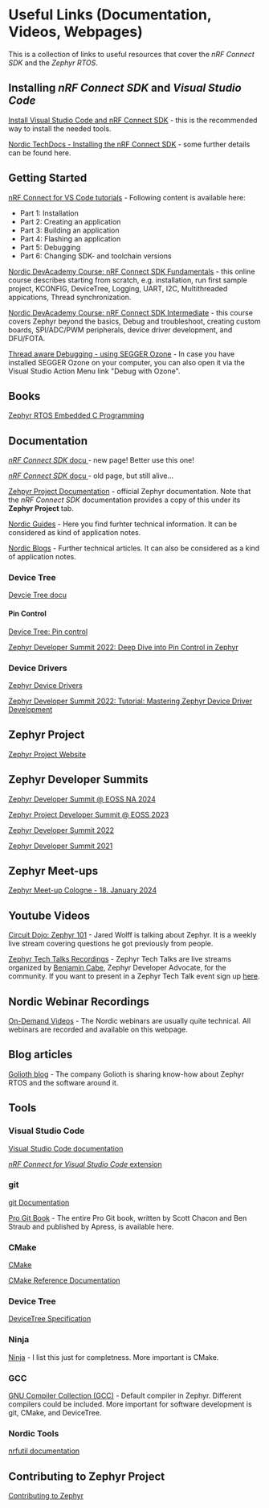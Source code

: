 # Useful Links (Documentation, Videos, Webpages)

This is a collection of links to useful resources that cover the _nRF Connect SDK_ and the _Zephyr RTOS_. 

## Installing _nRF Connect SDK_ and _Visual Studio Code_

[Install Visual Studio Code and nRF Connect SDK](https://www.youtube.com/watch?v=EAJdOqsL9m8&list=PLx_tBuQ_KSqEt7NK-H7Lu78lT2OijwIMl&index=1&pp=iAQB) - this is the recommended way to install the needed tools. 

[Nordic TechDocs - Installing the nRF Connect SDK](https://docs.nordicsemi.com/bundle/ncs-latest/page/nrf/installation.html) - some further details can be found here.


## Getting Started

[nRF Connect for VS Code tutorials](https://www.youtube.com/playlist?list=PLx_tBuQ_KSqEt7NK-H7Lu78lT2OijwIMl) - Following content is available here:
- Part 1: Installation
- Part 2: Creating an application
- Part 3: Building an application
- Part 4: Flashing an application
- Part 5: Debugging
- Part 6: Changing SDK- and toolchain versions

[Nordic DevAcademy Course:  nRF Connect SDK Fundamentals](https://academy.nordicsemi.com/courses/nrf-connect-sdk-fundamentals/) - this online course describes starting from scratch, e.g. installation, run first sample project, KCONFIG, DeviceTree, Logging, UART, I2C, Multithreaded appications, Thread synchronization.

[Nordic DevAcademy Course:  nRF Connect SDK Intermediate](https://academy.nordicsemi.com/courses/nrf-connect-sdk-intermediate/) - this course covers Zephyr beyond the basics, Debug and troubleshoot, creating custom boards, SPI/ADC/PWM peripherals, device driver development, and DFU/FOTA. 

[Thread aware Debugging - using SEGGER Ozone](https://devzone.nordicsemi.com/nordic/nordic-blog/b/blog/posts/thread-aware-debugging-with-nrf-connect-sdk) - In case you have installed SEGGER Ozone on your computer, you can also open it via the Visual Studio Action Menu link "Debug with Ozone". 


## Books

[Zephyr RTOS Embedded C Programming](https://link.springer.com/book/10.1007/979-8-8688-0107-5) 


## Documentation

[_nRF Connect SDK_ docu ](https://docs.nordicsemi.com/bundle/ncs-latest/page/nrf/index.html) - new page! Better use this one!

[_nRF Connect SDK_ docu ](https://developer.nordicsemi.com/nRF_Connect_SDK/doc/latest/nrf/index.html) - old page, but still alive...

[Zehpyr Project Documentation](https://docs.zephyrproject.org/latest/index.html) - official Zephyr documentation. Note that the _nRF Connect SDK_ documentation provides a copy of this under its __Zephyr Project__ tab.

[Nordic Guides](https://devzone.nordicsemi.com/guides/) - Here you find furhter technical information. It can be considered as kind of application notes. 

[Nordic Blogs](https://devzone.nordicsemi.com/nordic/nordic-blog/b/blog) - Further technical articles. It can also be considered as a kind of application notes.


### Device Tree

[Devcie Tree docu](https://developer.nordicsemi.com/nRF_Connect_SDK/doc/latest/zephyr/build/dts/index.html)


#### Pin Control

[Device Tree: Pin control](https://developer.nordicsemi.com/nRF_Connect_SDK/doc/latest/zephyr/hardware/pinctrl/index.html)

[Zephyr Developer Summit 2022: Deep Dive into Pin Control in Zephyr](https://www.youtube.com/watch?v=bcTekbGN-Pk)


### Device Drivers

[Zephyr Device Drivers](https://developer.nordicsemi.com/nRF_Connect_SDK/doc/latest/zephyr/kernel/drivers/index.html)

[Zephyr Developer Summit 2022: Tutorial: Mastering Zephyr Device Driver Development](https://www.youtube.com/watch?v=o-f2qCd2AXo)


## Zephyr Project

[Zephyr Project Website](https://www.zephyrproject.org/)


## Zephyr Developer Summits

[Zephyr Developer Summit @ EOSS NA 2024](https://www.youtube.com/playlist?list=PLzRQULb6-ipHnRUuy2UJpqZjTM9FPWtWx)

[Zephyr Project Developer Summit @ EOSS 2023](https://www.youtube.com/watch?v=v6kUPnKs4TU&list=PLbzoR-pLrL6rQLZttVSF_DwzncObtwyM3)

[Zephyr Developer Summit 2022](https://www.youtube.com/playlist?list=PLzRQULb6-ipFDwFONbHu-Qb305hJR7ICe)

[Zephyr Developer Summit 2021](https://www.youtube.com/playlist?list=PLzRQULb6-ipG39tVb-DEkIoSS5wQlbK6i)


## Zephyr Meet-ups

[Zephyr Meet-up Cologne - 18. January 2024](https://www.youtube.com/playlist?list=PLzRQULb6-ipHwJMH35w-P1UIpJ4d07Taj)


## Youtube Videos 

[Circuit Dojo: Zephyr 101](https://www.youtube.com/c/circuitdojo) - Jared Wolff is talking about Zephyr. It is a weekly live stream covering questions he got previously from people. 

[Zephyr Tech Talks Recordings](https://www.youtube.com/playlist?app=desktop&list=PLzRQULb6-ipGs9pwW1NusNO39FYeH7UND&si=CTU9sbV0-XfKJEIY) - Zephyr Tech Talks are live streams organized by [Benjamin Cabe](https://www.linkedin.com/in/benjamincabe/), Zephyr Developer Advocate, for the community. If you want to present in a Zephyr Tech Talk event sign up [here](https://docs.google.com/forms/d/e/1FAIpQLSfWAQ1faaOyFR4dvrbZuyrairjl_yHHQ93gZX8KbxCE4gPQvQ/viewform?pli=1). 


## Nordic Webinar Recordings

[On-Demand Videos](https://webinars.nordicsemi.com/on-demand) - The Nordic webinars are usually quite technical. All webinars are recorded and available on this webpage. 


## Blog articles

[Golioth blog](https://blog.golioth.io/) - The company Golioth is sharing know-how about Zephyr RTOS and the software around it. 


## Tools

### Visual Studio Code

[Visual Studio Code documentation](https://code.visualstudio.com/docs#vscode)

[_nRF Connect for Visual Studio Code_ extension](https://docs.nordicsemi.com/bundle/nrf-connect-vscode/page/index.html)

### git

[git Documentation](https://git-scm.com/doc)

[Pro Git Book](https://git-scm.com/book/en/v2) - The entire Pro Git book, written by Scott Chacon and Ben Straub and published by Apress, is available here. 

### CMake

[CMake](https://cmake.org/)  

[CMake Reference Documentation](https://cmake.org/cmake/help/latest/)

### Device Tree

[DeviceTree Specification](https://www.devicetree.org/)

### Ninja

[Ninja](https://ninja-build.org/) - I list this just for completness. More important is CMake.

### GCC

[GNU Compiler Collection (GCC)](https://gcc.gnu.org/) - Default compiler in Zephyr. Different compilers could be included. More important for software development is git, CMake, and DeviceTree. 

### Nordic Tools

[nrfutil documentation](https://docs.nordicsemi.com/bundle/nrfutil/page/README.html)

## Contributing to Zephyr Project

[Contributing to Zephyr](https://docs.zephyrproject.org/latest/contribute/index.html)
